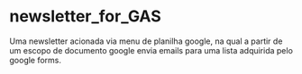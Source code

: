 # newsletter_for_GAS
Uma newsletter acionada via menu de planilha google, na qual a partir de um escopo de documento google envia emails para uma lista adquirida pelo google forms.
